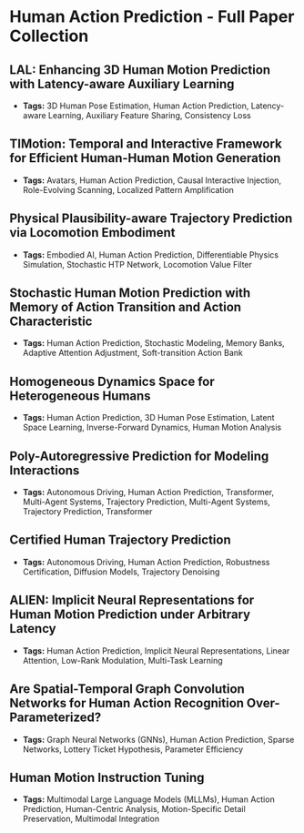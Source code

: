# **Human Action Prediction - Full Paper Collection**

## LAL: Enhancing 3D Human Motion Prediction with Latency-aware Auxiliary Learning
- **Tags:** 3D Human Pose Estimation, Human Action Prediction, Latency-aware Learning, Auxiliary Feature Sharing, Consistency Loss
## TIMotion: Temporal and Interactive Framework for Efficient Human-Human Motion Generation
- **Tags:** Avatars, Human Action Prediction, Causal Interactive Injection, Role-Evolving Scanning, Localized Pattern Amplification
## Physical Plausibility-aware Trajectory Prediction via Locomotion Embodiment
- **Tags:** Embodied AI, Human Action Prediction, Differentiable Physics Simulation, Stochastic HTP Network, Locomotion Value Filter
## Stochastic Human Motion Prediction with Memory of  Action Transition and Action Characteristic
- **Tags:** Human Action Prediction, Stochastic Modeling, Memory Banks, Adaptive Attention Adjustment, Soft-transition Action Bank
## Homogeneous Dynamics Space for Heterogeneous Humans
- **Tags:** Human Action Prediction, 3D Human Pose Estimation, Latent Space Learning, Inverse-Forward Dynamics, Human Motion Analysis
## Poly-Autoregressive Prediction for Modeling Interactions
- **Tags:** Autonomous Driving, Human Action Prediction, Transformer, Multi-Agent Systems, Trajectory Prediction, Multi-Agent Systems, Trajectory Prediction, Transformer
## Certified Human Trajectory Prediction
- **Tags:** Autonomous Driving, Human Action Prediction, Robustness Certification, Diffusion Models, Trajectory Denoising
## ALIEN: Implicit Neural Representations for Human Motion Prediction under Arbitrary Latency
- **Tags:** Human Action Prediction, Implicit Neural Representations, Linear Attention, Low-Rank Modulation, Multi-Task Learning
## Are Spatial-Temporal Graph Convolution Networks for Human Action Recognition Over-Parameterized?
- **Tags:** Graph Neural Networks (GNNs), Human Action Prediction, Sparse Networks, Lottery Ticket Hypothesis, Parameter Efficiency
## Human Motion Instruction Tuning
- **Tags:** Multimodal Large Language Models (MLLMs), Human Action Prediction, Human-Centric Analysis, Motion-Specific Detail Preservation, Multimodal Integration

